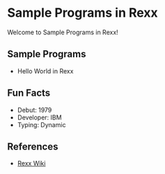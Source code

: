 # Sample Programs in Rexx

Welcome to Sample Programs in Rexx!

## Sample Programs

- Hello World in Rexx

## Fun Facts

- Debut: 1979
- Developer: IBM
- Typing: Dynamic

## References

- [Rexx Wiki](https://en.wikipedia.org/wiki/Rexx)
